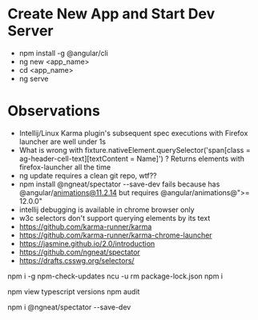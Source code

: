 # Create New App and Start Dev Server
 * npm install -g @angular/cli
 * ng new <app_name>
 * cd <app_name>
 * ng serve
 
# Observations
  * Intellij/Linux Karma plugin's subsequent spec executions with Firefox launcher are well under 1s
  * What is wrong with fixture.nativeElement.querySelector('span[class = ag-header-cell-text][textContent = Name]') ? Returns elements with firefox-launcher all the time
  * ng update requires a clean git repo, wtf??
  * npm install @ngneat/spectator --save-dev fails because has @angular/animations@11.2.14 but requires  @angular/animations@">= 12.0.0"
  * intellij debugging is available in chrome browser only
  * w3c selectors don't support querying elements by its text
  * https://github.com/karma-runner/karma
  * https://github.com/karma-runner/karma-chrome-launcher
  * https://jasmine.github.io/2.0/introduction
  * https://github.com/ngneat/spectator
  * https://drafts.csswg.org/selectors/



npm i -g npm-check-updates
ncu -u
rm package-lock.json
npm i

npm view typescript versions
npm audit

npm i @ngneat/spectator --save-dev


